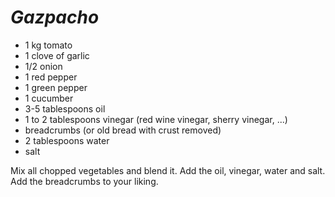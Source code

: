 # *Gazpacho*
- 1 kg tomato
- 1 clove of garlic
- 1/2 onion
- 1 red pepper
- 1 green pepper
- 1 cucumber
- 3-5 tablespoons oil
- 1 to 2 tablespoons vinegar (red wine vinegar, sherry vinegar, ...)
- breadcrumbs (or old bread with crust removed)
- 2 tablespoons water
- salt

Mix all chopped vegetables and blend it.  Add the oil, vinegar, water and salt.  Add the breadcrumbs to your liking.